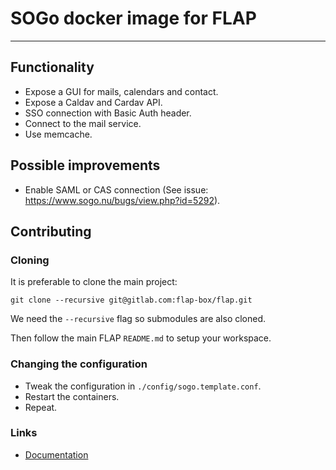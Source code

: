 # SOGo docker image for FLAP

---

## Functionality

- Expose a GUI for mails, calendars and contact.
- Expose a Caldav and Cardav API.
- SSO connection with Basic Auth header.
- Connect to the mail service.
- Use memcache.

## Possible improvements

- Enable SAML or CAS connection (See issue: https://www.sogo.nu/bugs/view.php?id=5292).

## Contributing

### Cloning

It is preferable to clone the main project:

`git clone --recursive git@gitlab.com:flap-box/flap.git`

We need the `--recursive` flag so submodules are also cloned.

Then follow the main FLAP `README.md` to setup your workspace.

### Changing the configuration

- Tweak the configuration in `./config/sogo.template.conf`.
- Restart the containers.
- Repeat.

### Links

- [Documentation](https://sogo.nu/files/docs/SOGoInstallationGuide.html)
